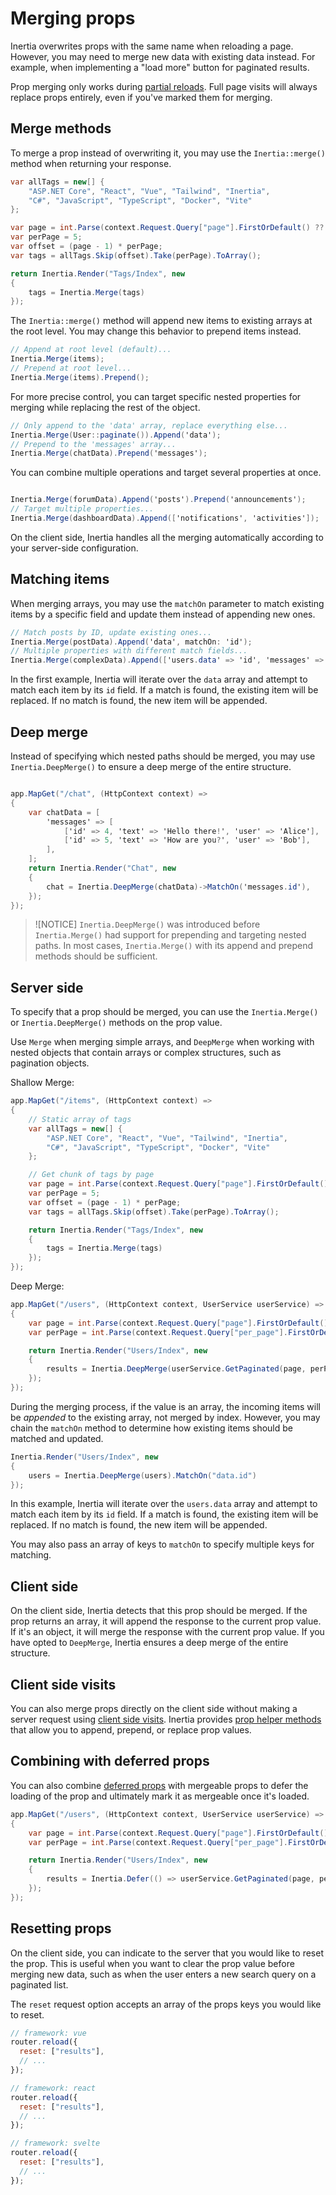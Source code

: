# Merging props

Inertia overwrites props with the same name when reloading a page. However, you may need to merge new data with existing data instead. For example, when implementing a "load more" button for paginated results.

Prop merging only works during [partial reloads](/partial-reloads). Full page visits will always replace props entirely, even if you've marked them for merging.

## Merge methods

To merge a prop instead of overwriting it, you may use the `Inertia::merge()` method when returning your response.

```csharp
var allTags = new[] {
    "ASP.NET Core", "React", "Vue", "Tailwind", "Inertia",
    "C#", "JavaScript", "TypeScript", "Docker", "Vite"
};

var page = int.Parse(context.Request.Query["page"].FirstOrDefault() ?? "1");
var perPage = 5;
var offset = (page - 1) * perPage;
var tags = allTags.Skip(offset).Take(perPage).ToArray();

return Inertia.Render("Tags/Index", new
{
    tags = Inertia.Merge(tags)
});
```

The `Inertia::merge()` method will append new items to existing arrays at the root level. You may change this behavior to prepend items instead.

```csharp
// Append at root level (default)...
Inertia.Merge(items);
// Prepend at root level...
Inertia.Merge(items).Prepend();
```

For more precise control, you can target specific nested properties for merging while replacing the rest of the object.

```csharp
// Only append to the 'data' array, replace everything else...
Inertia.Merge(User::paginate()).Append('data');
// Prepend to the 'messages' array...
Inertia.Merge(chatData).Prepend('messages');
```

You can combine multiple operations and target several properties at once.

```csharp

Inertia.Merge(forumData).Append('posts').Prepend('announcements');
// Target multiple properties...
Inertia.Merge(dashboardData).Append(['notifications', 'activities']);
```

On the client side, Inertia handles all the merging automatically according to your server-side configuration.

## Matching items

When merging arrays, you may use the `matchOn` parameter to match existing items by a specific field and update them instead of appending new ones.

```csharp
// Match posts by ID, update existing ones...
Inertia.Merge(postData).Append('data', matchOn: 'id');
// Multiple properties with different match fields...
Inertia.Merge(complexData).Append(['users.data' => 'id', 'messages' => 'uuid']);
```

In the first example, Inertia will iterate over the `data` array and attempt to match each item by its `id` field. If a match is found, the existing item will be replaced. If no match is found, the new item will be appended.

## Deep merge

Instead of specifying which nested paths should be merged, you may use `Inertia.DeepMerge()` to ensure a deep merge of the entire structure.

```csharp

app.MapGet("/chat", (HttpContext context) =>
{
    var chatData = [
        'messages' => [
            ['id' => 4, 'text' => 'Hello there!', 'user' => 'Alice'],
            ['id' => 5, 'text' => 'How are you?', 'user' => 'Bob'],
        ],
    ];
    return Inertia.Render("Chat", new
    {
        chat = Inertia.DeepMerge(chatData)->MatchOn('messages.id'),
    });
});
```

> ![NOTICE] `Inertia.DeepMerge()` was introduced before `Inertia.Merge()` had support for prepending and targeting nested paths. In most cases, `Inertia.Merge()` with its append and prepend methods should be sufficient.

## Server side

To specify that a prop should be merged, you can use the `Inertia.Merge()` or `Inertia.DeepMerge()` methods on the prop value.

Use `Merge` when merging simple arrays, and `DeepMerge` when working with nested objects that contain arrays or complex structures, such as pagination objects.

Shallow Merge:

```csharp
app.MapGet("/items", (HttpContext context) =>
{
    // Static array of tags
    var allTags = new[] {
        "ASP.NET Core", "React", "Vue", "Tailwind", "Inertia",
        "C#", "JavaScript", "TypeScript", "Docker", "Vite"
    };

    // Get chunk of tags by page
    var page = int.Parse(context.Request.Query["page"].FirstOrDefault() ?? "1");
    var perPage = 5;
    var offset = (page - 1) * perPage;
    var tags = allTags.Skip(offset).Take(perPage).ToArray();

    return Inertia.Render("Tags/Index", new
    {
        tags = Inertia.Merge(tags)
    });
});
```

Deep Merge:

```csharp
app.MapGet("/users", (HttpContext context, UserService userService) =>
{
    var page = int.Parse(context.Request.Query["page"].FirstOrDefault() ?? "1");
    var perPage = int.Parse(context.Request.Query["per_page"].FirstOrDefault() ?? "10");

    return Inertia.Render("Users/Index", new
    {
        results = Inertia.DeepMerge(userService.GetPaginated(page, perPage))
    });
});
```

During the merging process, if the value is an array, the incoming items will be _appended_ to the existing array, not merged by index. However, you may chain the `matchOn` method to determine how existing items should be matched and updated.

```csharp
Inertia.Render("Users/Index", new
{
    users = Inertia.DeepMerge(users).MatchOn("data.id")
});
```

In this example, Inertia will iterate over the `users.data` array and attempt to match each item by its `id` field. If a match is found, the existing item will be replaced. If no match is found, the new item will be appended.

You may also pass an array of keys to `matchOn` to specify multiple keys for matching.

## Client side

On the client side, Inertia detects that this prop should be merged. If the prop returns an array, it will append the response to the current prop value. If it's an object, it will merge the response with the current prop value. If you have opted to `DeepMerge`, Inertia ensures a deep merge of the entire structure.

## Client side visits

You can also merge props directly on the client side without making a server request using [client side visits](/manual-visits#client-side-visits). Inertia provides [prop helper methods](/manual-visits#prop-helpers) that allow you to append, prepend, or replace prop
values.

## Combining with deferred props

You can also combine [deferred props](/deferred-props) with mergeable props to defer the loading of the prop and ultimately mark it as mergeable once it's loaded.

```csharp
app.MapGet("/users", (HttpContext context, UserService userService) =>
{
    var page = int.Parse(context.Request.Query["page"].FirstOrDefault() ?? "1");
    var perPage = int.Parse(context.Request.Query["per_page"].FirstOrDefault() ?? "10");

    return Inertia.Render("Users/Index", new
    {
        results = Inertia.Defer(() => userService.GetPaginated(page, perPage)).DeepMerge()
    });
});
```

## Resetting props

On the client side, you can indicate to the server that you would like to reset the prop. This is useful when you want to clear the prop value before merging new data, such as when the user enters a new search query on a paginated list.

The `reset` request option accepts an array of the props keys you would like to reset.

```js
// framework: vue
router.reload({
  reset: ["results"],
  // ...
});
```

```js
// framework: react
router.reload({
  reset: ["results"],
  // ...
});
```

```js
// framework: svelte
router.reload({
  reset: ["results"],
  // ...
});
```
